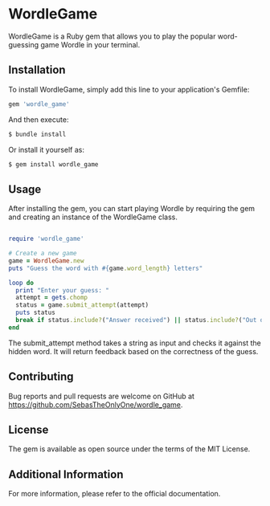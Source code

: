# WordleGame

WordleGame is a Ruby gem that allows you to play the popular word-guessing game Wordle in your terminal.

## Installation

To install WordleGame, simply add this line to your application's Gemfile:

```ruby
gem 'wordle_game'
```
And then execute:
```bash
$ bundle install
```

Or install it yourself as:

```bash
$ gem install wordle_game
 ```

## Usage
 
After installing the gem, you can start playing Wordle by requiring the gem and creating an instance of the WordleGame class.

```ruby

require 'wordle_game'

# Create a new game
game = WordleGame.new
puts "Guess the word with #{game.word_length} letters"

loop do
  print "Enter your guess: "
  attempt = gets.chomp
  status = game.submit_attempt(attempt)
  puts status
  break if status.include?("Answer received") || status.include?("Out of attempts")
end
```
The submit_attempt method takes a string as input and checks it against the hidden word. It will return feedback based on the correctness of the guess.

## Contributing

Bug reports and pull requests are welcome on GitHub at https://github.com/SebasTheOnlyOne/wordle_game.

## License

The gem is available as open source under the terms of the MIT License.

## Additional Information

For more information, please refer to the official documentation.
